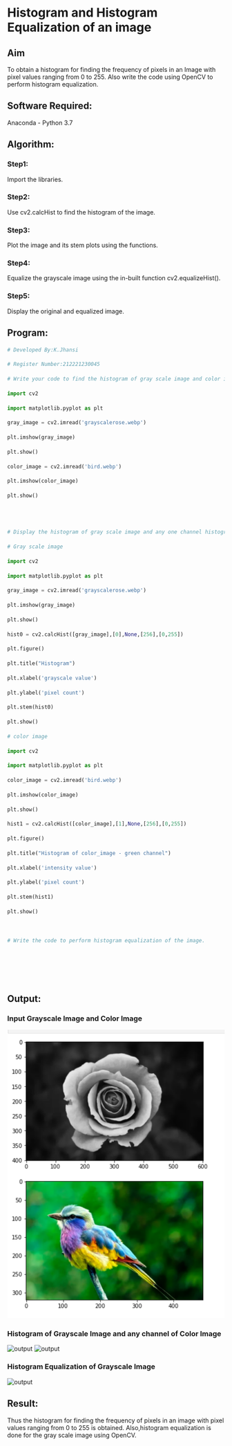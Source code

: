 # Histogram and Histogram Equalization of an image
## Aim
To obtain a histogram for finding the frequency of pixels in an Image with pixel values ranging from 0 to 255. Also write the code using OpenCV to perform histogram equalization.

## Software Required:
Anaconda - Python 3.7

## Algorithm:
### Step1:
Import the libraries.



### Step2:

Use cv2.calcHist to find the histogram of the image.
### Step3:
Plot the image and its stem plots using the functions.

### Step4:
Equalize the grayscale image using the in-built function cv2.equalizeHist().

### Step5:
Display the original and equalized image.

## Program:
```python
# Developed By:K.Jhansi

# Register Number:212221230045

# Write your code to find the histogram of gray scale image and color image channels.

import cv2

import matplotlib.pyplot as plt

gray_image = cv2.imread('grayscalerose.webp')

plt.imshow(gray_image)

plt.show()

color_image = cv2.imread('bird.webp')

plt.imshow(color_image)

plt.show()




# Display the histogram of gray scale image and any one channel histogram from color image

# Gray scale image

import cv2

import matplotlib.pyplot as plt

gray_image = cv2.imread('grayscalerose.webp')

plt.imshow(gray_image)

plt.show()

hist0 = cv2.calcHist([gray_image],[0],None,[256],[0,255])

plt.figure()

plt.title("Histogram")

plt.xlabel('grayscale value')

plt.ylabel('pixel count')

plt.stem(hist0)

plt.show()

# color image

import cv2

import matplotlib.pyplot as plt

color_image = cv2.imread('bird.webp')

plt.imshow(color_image)

plt.show()

hist1 = cv2.calcHist([color_image],[1],None,[256],[0,255])

plt.figure()

plt.title("Histogram of color_image - green channel")

plt.xlabel('intensity value')

plt.ylabel('pixel count')

plt.stem(hist1)

plt.show()



# Write the code to perform histogram equalization of the image. 







```
## Output:
### Input Grayscale Image and Color Image
![output](https://github.com/jhansi21005096/Histogram-of-an-image/blob/main/dipoutput-1.png)

### Histogram of Grayscale Image and any channel of Color Image
![output]()
![output]()
### Histogram Equalization of Grayscale Image
![output]()

## Result: 
Thus the histogram for finding the frequency of pixels in an image with pixel values ranging from 0 to 255 is obtained. Also,histogram equalization is done for the gray scale image using OpenCV.
